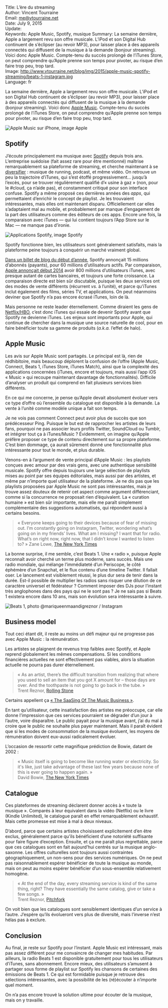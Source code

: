 Title:     L’ère du streaming  
Author:    Vincent Tourraine  
Email:     me@vtourraine.net  
Date:      July 9, 2015  
Update:   
Keywords:  Apple Music, Spotify, musique
Summary:   La semaine dernière, Apple a largement revu son offre musicale. L’iPod et son Digital Hub continuent de s’éclipser (au revoir MP3), pour laisser place à des appareils connectés qui diffusent de la musique à la demande (bonjour streaming). Voici donc Apple Music. Compte-tenu du succès prolongé de l’iTunes Store, on peut comprendre qu’Apple prenne son temps pour pivoter, au risque d’en faire trop peu, trop tard.  
Image:     http://www.vtourraine.net/blog/img/2015/apple-music-spotify-streaming/beats-1-instagram.jpg  
Language:  fr  

La semaine dernière, Apple a largement revu son offre musicale. L’iPod et son Digital Hub continuent de s’éclipser (au revoir MP3), pour laisser place à des appareils connectés qui diffusent de la musique à la demande (bonjour streaming). Voici donc [Apple Music](http:/www.apple.com/music). Compte-tenu du succès prolongé de l’iTunes Store, on peut comprendre qu’Apple prenne son temps pour pivoter, au risque d’en faire trop peu, trop tard.

![Apple Music sur iPhone, image Apple][Apple Music]


## Spotify

J’écoute principalement ma musique avec [Spotify](http://www.vtourraine.net/blog/2012/musique-spotify-premiers-pas) depuis trois ans. L’entreprise suédoise (fait assez rare pour être mentionné) maîtrise remarquablement sa plateforme de streaming, et cherche maintenant à se [diversifier](https://news.spotify.com/us/2015/05/20/say-hello-to-the-most-entertaining-spotify-ever/) : musique de running, podcast, et même vidéo. On retrouve un peu la trajectoire d’iTunes, qui s’est étoffé progressivement… jusqu’à l’excès, pour se trouver régulièrement qualifié d’« usine à gaz » (non, pour le #cloud, ça n’aide pas), et constamment critiqué pour son interface confuse. Spotify a même proposé ces dernières années des _apps_, qui permettaient d’enrichir le concept de playlist. Je les trouvaient intéressantes, mais elles ont maintenant disparu. Officiellement car elles s’adaptaient mal au mobile, et probablement par manque d’engagement de la part des utilisateurs comme des éditeurs de ces apps. Encore une fois, la comparaison avec iTunes — qui lui contient toujours l’App Store sur le Mac — ne manque pas d’ironie. 

![Applications Spotify, image Spotify][Spotify]

Spotify fonctionne bien, les utilisateurs sont généralement satisfaits, mais la plateforme peine toujours à conquérir un marché vraiment global. 

[Dans un billet de blog du début d’année](https://news.spotify.com/us/2015/01/12/15-million-subscribers/), Spotify annonçait 15 millions d’abonnés (payants), pour 60 millions d’utilisateurs actifs. Par comparaison, [Apple annonçait début 2014](http://www.macrumors.com/2014/04/23/apple-itunes-numbers/) avoir 800 millions d’utilisateurs iTunes, avec presque autant de cartes bancaires, et toujours une forte croissance. La comparaison directe est bien sûr discutable, puisque les deux services ont des modes de vente différents (récurrent _vs._ à l’unité), et parce qu’iTunes inclut également des films, séries TV, et applications. On peut néanmoins deviner que Spotify n’a pas encore écrasé iTunes, loin de là. 

Mais personne ne reste leader éternellement. Comme diraient les gens de [Netflix/HBO](http://daringfireball.net/linked/2013/01/29/hbo-netflix), c’est donc iTunes qui essaie de devenir Spotify avant que Spotify ne devienne iTunes. Les enjeux sont importants pour Apple, qui continue de chercher dans la musique une source naturelle de cool, pour en faire bénéficier toute sa gamme de produits (_a.k.a._ l’effet de halo). 


## Apple Music

Les avis sur Apple Music sont partagés. Le principal est là, rien de rédhibitoire, mais beaucoup déplorent la confusion de l’offre (Apple Music, Connect, Beats 1, iTunes Store, iTunes Match), ainsi que la complexité des applications concernées (iTunes, encore et toujours, mais aussi l’app iOS « Music » qui recoupe maintenant davantage de fonctionnalités). Difficile d’analyser un produit qui comprend en fait plusieurs services bien différents. 

En ce qui me concerne, je pense qu’Apple devait absolument évoluer vers ce type d’offre où l’ensemble du catalogue est disponible à la demande. La vente à l’unité comme modèle unique a fait son temps.

Je ne vois pas comment Connect peut avoir plus de succès que son prédécesseur Ping. Puisque le but est de rapprocher les artistes de leurs fans, pourquoi ne pas associer leurs profils Twitter, SoundCloud ou Tumblr, et intégrer tout ça à iTunes/Music ? Évidemment, on imagine qu’Apple préfère proposer ce type de contenu directement sur sa propre plateforme. C’est bien dommage, ça aurait sûrement donné une fonctionnalité plus intéressante pour tout le monde, et plus durable. 

Venons-en à l’argument de vente principal d’Apple Music : les playlists conçues avec amour par des vrais gens, avec une authentique sensibilité musicale. Spotify offre depuis toujours une large sélection de playlists mises au point par ses équipes éditoriales, mais aussi par des artistes, et même par n’importe quel utilisateur de la plateforme. Je ne dis pas que les playlists proposées par Apple Music ne sont pas intéressantes, mais je trouve assez douteux de retenir cet aspect comme argument différenciant, comme si la concurrence ne proposait rien d’équivalent. La « curation humaine » est bien sûr importante, mais elle me paraît simplement complémentaire des suggestions automatisés, qui répondent aussi à certains besoins. 

> « Everyone keeps going to their devices because of fear of missing out. I’m constantly going on Instagram, Twitter, wondering what’s going on in my friends’ lives. What am I missing? I want that for radio. What’s on right now, right now, that I didn’t know I wanted to listen to? »
> Zane Lowe, [The New York Times](http://www.nytimes.com/2015/06/28/arts/music/zane-lowe-the-dj-scratching-out-beats-1-for-apple.html?smprod=nytcore-ipad&smid=nytcore-ipad-share&_r=1)

La bonne surprise, il me semble, c’est Beats 1. Une « radio », puisque Apple reconnaît avoir cherché un terme plus moderne, sans succès. Mais une radio mondiale, qui mélange l’immédiateté d’un Periscope, le côté éphémère d’un Snapchat, et le flux contenu d’une timeline Twitter. Il fallait oser. Le lancement est visiblement réussi, le plus dur sera de tenir dans la durée. Est-il possible de multiplier les radios sans risquer une dilution de ce caractère universel et fédérateur ? Comment imposer des DJs pour l’instant très anglophones dans des pays qui ne le sont pas ? Je ne sais pas si Beats 1 existera encore dans 10 ans, mais son évolution sera intéressante à suivre.

![Beats 1, photo [@mariqueenmaandigreznor](https://instagram.com/p/4j423dhu2g/) / Instagram][Beats 1]

## Business model

Tout ceci étant dit, il reste au moins un défi majeur qui ne progresse pas avec Apple Music : la rémunération. 

Les artistes se plaignent de revenus trop faibles avec Spotify, et Apple reprend globalement les mêmes compensations. Si les conditions financières actuelles ne sont effectivement pas viables, alors la situation actuelle ne pourra pas durer éternellement.

> « As an artist, there’s the difficult transition from realizing that where you used to sell an item that you got X amount for – those days are over. And the toothpaste is not going to go back in the tube. »  
> Trent Reznor, [Rolling Stone](http://www.rollingstone.com/music/news/trent-reznor-on-apple-music-other-services-left-me-feeling-lacking-20150630)

Certains appellent ça [« The SaaSing Of The Music Business »](http://techcrunch.com/2015/06/27/the-saasing-of-the-music-business/). 

En tant qu’utilisateur, cette insatisfaction des artistes me préoccupe, car elle donne l’impression que ces services pourraient se dégrader d’un jour à l’autre, voire disparaître. Le public payait pour la musique avant, j’ai du mal à croire que  le public ne souhaite plus payer maintenant. Mais il paraît évident que si les modes de consommation de la musique évoluent, les moyens de rémunération doivent eux-aussi radicalement évoluer.

L’occasion de ressortir cette magnifique prédiction de Bowie, datant de 2002 :

> « Music itself is going to become like running water or electricity. So it's like, just take advantage of these last few years because none of this is ever going to happen again. »  
> David Bowie, [The New York Times](http://www.nytimes.com/2002/06/09/arts/david-bowie-21st-century-entrepreneur.html)


## Catalogue

Ces plateformes de streaming déclarent donner accès à « toute la musique ». Comparés à leur équivalent dans la vidéo (Netflix) ou le livre (Kindle Unlimited), le catalogue paraît en effet remarquablement exhaustif. Mais cette promesse est mise à mal à deux niveaux. 

D’abord, parce que certains artistes choisissent explicitement d’en être exclus, généralement parce qu’ils bénéficient d’une notoriété suffisante pour faire figure d’exception. Ensuite, et ça me paraît plus regrettable, parce que ces catalogues sont en fait aujourd’hui centrés sur la musique anglo-saxonne. Les offres culturelles sont toujours aussi contraintes géographiquement, un non-sens pour des services numériques. On ne peut pas raisonnablement espérer bénéficier de toute la musique au monde, mais on peut au moins espérer bénéficier d’un sous-ensemble relativement homogène. 

> « At the end of the day, every streaming service is kind of the same thing, right? They have essentially the same catalog, give or take a few songs. »  
> Trent Reznor, [Pitchfork](http://pitchfork.com/news/60190-trent-reznor-talks-apple-music-what-his-involvement-is-what-sets-it-apart/)

On voit bien que les catalogues sont sensiblement identiques d’un service à l’autre. J’espère qu’ils évolueront vers plus de diversité, mais l’inverse n’est hélas pas à exclure.


## Conclusion

Au final, je reste sur Spotify pour l’instant. Apple Music est intéressant, mais pas assez différent pour me convaincre de changer mes habitudes. Par ailleurs, la radio Beats 1 est disponible gratuitement pour tous les utilisateurs d’iTunes, sans abonnement. Encore mieux, des utilisateurs s’amusent à partager sous forme de playlist sur Spotify les chansons de certaines des émissions de Beats 1. Ce qui est formidable puisque je retrouve des sélections intéressantes, avec la possibilité de les (ré)écouter à n’importe quel moment.

On n’a pas encore trouvé la solution ultime pour écouter de la musique, mais on y travaille. 


[Apple Music]: http://www.vtourraine.net/blog/img/2015/apple-music-spotify-streaming/apple-music.jpg  
[Beats 1]:     http://www.vtourraine.net/blog/img/2015/apple-music-spotify-streaming/beats-1-instagram.jpg  
[Spotify]:     http://www.vtourraine.net/blog/img/2015/apple-music-spotify-streaming/spotify-apps.jpg  
